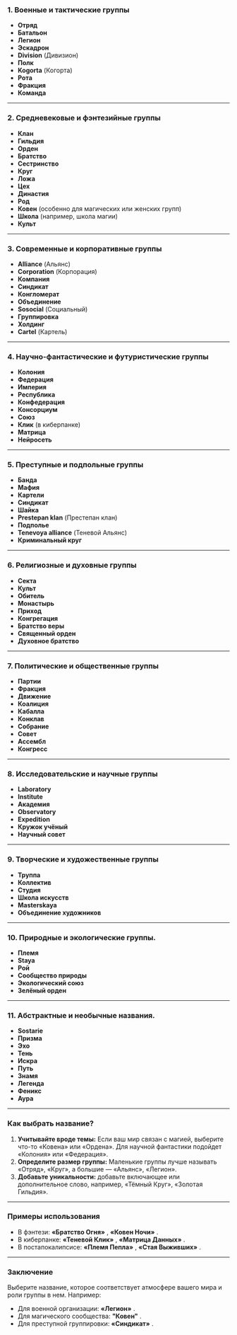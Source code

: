 ### **1. Военные и тактические группы**

- **Отряд**
- **Батальон**
- **Легион**
- **Эскадрон**
- **Division** (Дивизион)
- **Полк**
- **Kogorta** (Когорта)
- **Рота**
- **Фракция**
- **Команда**

---

### **2. Средневековые и фэнтезийные группы**

- **Клан**
- **Гильдия**
- **Орден**
- **Братство**
- **Сестринство**
- **Круг**
- **Ложа**
- **Цех**
- **Династия**
- **Род**
- **Ковен** (особенно для магических или женских групп)
- **Школа** (например, школа магии)
- **Культ**

---

### **3. Современные и корпоративные группы**

- **Alliance** (Альянс)
- **Corporation** (Корпорация)
- **Компания**
- **Синдикат**
- **Конгломерат**
- **Объединение**
- **Sosocial** (Социальный)
- **Группировка**
- **Холдинг**
- **Cartel** (Картель)

---

### **4. Научно-фантастические и футуристические группы**

- **Колония**
- **Федерация**
- **Империя**
- **Республика**
- **Конфедерация**
- **Консорциум**
- **Союз**
- **Клик** (в киберпанке)
- **Матрица**
- **Нейросеть**

---

### **5. Преступные и подпольные группы**

- **Банда**
- **Мафия**
- **Картели**
- **Синдикат**
- **Шайка**
- **Prestepan klan** (Престепан клан)
- **Подполье**
- **Tenevoya alliance** (Теневой Альянс)
- **Криминальный круг**

---

### **6. Религиозные и духовные группы**

- **Секта**
- **Культ**
- **Обитель**
- **Монастырь**
- **Приход**
- **Конгрегация**
- **Братство веры**
- **Священный орден**
- **Духовное братство**

---

### **7. Политические и общественные группы**

- **Партии**
- **Фракция**
- **Движение**
- **Коалиция**
- **Кабалла**
- **Конклав**
- **Собрание**
- **Совет**
- **Ассембл**
- **Конгресс**

---

### **8. Исследовательские и научные группы**

- **Laboratory**
- **Institute**
- **Академия**
- **Observatory**
- **Expedition**
- **Кружок учёный**
- **Научный совет**

---

### **9. Творческие и художественные группы**

- **Труппа**
- **Коллектив**
- **Студия**
- **Школа искусств**
- **Masterskaya**
- **Объединение художников**

---

### **10. Природные и экологические группы.**

- **Племя**
- **Staya**
- **Рой**
- **Сообщество природы**
- **Экологический союз**
- **Зелёный орден**

---

### **11. Абстрактные и необычные названия.**

- **Sostarie**
- **Призма**
- **Эхо**
- **Тень**
- **Искра**
- **Путь**
- **Знамя**
- **Легенда**
- **Феникс**
- **Аура**

---

### **Как выбрать название?**

1. **Учитывайте вроде темы:** Если ваш мир связан с магией, выберите что-то «Ковена» или «Ордена». Для научной фантастики подойдет «Колония» или «Федерация».
2. **Определите размер группы:** Маленькие группы лучше называть «Отряд», «Круг», а большие — «Альянс», «Легион».
3. **Добавьте уникальности:** добавьте включающее или дополнительное слово, например, «Тёмный Круг», «Золотая Гильдия».

---

### **Примеры использования**

- В фэнтези: **«Братство Огня»** , **«Ковен Ночи»** .
- В киберпанке: **«Теневой Клик»** , **«Матрица Данных»** .
- В постапокалипсисе: **«Племя Пепла»** , **«Стая Выживших»** .

---

### **Заключение**

Выберите название, которое соответствует атмосфере вашего мира и роли группы в нем. Например:

- Для военной организации: **«Легион»** .
- Для магического сообщества: **"Ковен"** .
- Для преступной группировки: **«Синдикат»** .